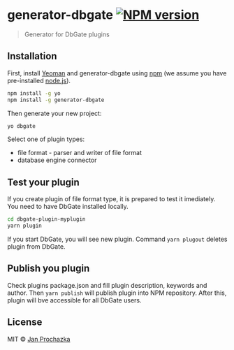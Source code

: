 # generator-dbgate [![NPM version][npm-image]][npm-url] 

> Generator for DbGate plugins

## Installation

First, install [Yeoman](http://yeoman.io) and generator-dbgate using [npm](https://www.npmjs.com/) (we assume you have pre-installed [node.js](https://nodejs.org/)).

```bash
npm install -g yo
npm install -g generator-dbgate
```

Then generate your new project:

```bash
yo dbgate
```

Select one of plugin types:
- file format - parser and writer of file format
- database engine connector

## Test your plugin
If you create plugin of file format type, it is prepared to test it imediately. You need to have DbGate installed locally.

```bash
cd dbgate-plugin-myplugin
yarn plugin
```

If you start DbGate, you will see new plugin. Command ```yarn plugout``` deletes plugin from DbGate.

## Publish you plugin
Check plugins package.json and fill plugin description, keywords and author. Then ```yarn publish``` will publish plugin into NPM repository. After this, plugin will bve accessible for all DbGate users.

## License

MIT © [Jan Prochazka]()


[npm-image]: https://badge.fury.io/js/generator-dbgate.svg
[npm-url]: https://npmjs.org/package/generator-dbgate
